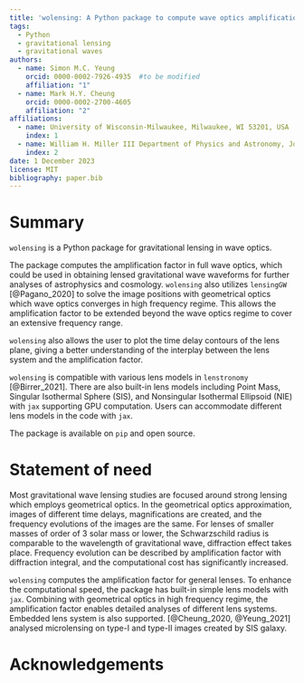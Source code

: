 ```yaml
---
title: 'wolensing: A Python package to compute wave optics amplification factor for gravitational wave'
tags:
  - Python
  - gravitational lensing
  - gravitational waves
authors:
  - name: Simon M.C. Yeung
    orcid: 0000-0002-7926-4935  #to be modified
    affiliation: "1"
  - name: Mark H.Y. Cheung
    orcid: 0000-0002-2700-4605
    affiliation: "2"
affiliations:
  - name: University of Wisconsin-Milwaukee, Milwaukee, WI 53201, USA
    index: 1
  - name: William H. Miller III Department of Physics and Astronomy, Johns Hopkins University, 3400 North Charles Street, Baltimore, Maryland, 21218, USA
    index: 2
date: 1 December 2023
license: MIT
bibliography: paper.bib
---
```


# Summary

`wolensing` is a Python package for gravitational lensing in wave optics. 

The package computes the amplification factor in full wave optics, which could be used in obtaining lensed gravitational wave waveforms for further analyses of astrophysics and cosmology.  `wolensing`  also utilizes `lensingGW` [@Pagano_2020] to solve the image positions with geometrical optics which wave optics converges in high frequency regime. This allows the amplification factor to be extended beyond the wave optics regime to cover an extensive frequency range. 

`wolensing` also allows the user to plot the time delay contours of the lens plane, giving a better understanding of the interplay between the lens system and the amplification factor. 

`wolensing` is compatible with various lens models in `lenstronomy` [@Birrer_2021]. There are also built-in lens models including Point Mass, Singular Isothermal Sphere (SIS), and Nonsingular Isothermal Ellipsoid (NIE) with `jax` supporting GPU computation. Users can accommodate different lens models in the code with `jax`.

The package is available on `pip` and open source.  


# Statement of need

Most gravitational wave lensing studies are focused around strong lensing which employs geometrical optics. In the geometrical optics approximation, images of different time delays, magnifications are created, and the frequency evolutions of the images are the same. For lenses of smaller masses of order of 3 solar mass or lower, the Schwarzschild radius is comparable to the wavelength of gravitational wave, diffraction effect takes place. Frequency evolution can be described by amplification factor with diffraction integral, and the computational cost has significantly increased. 

`wolensing` computes the amplification factor for general lenses. To enhance the computational speed, the package has built-in simple lens models with `jax`. Combining with geometrical optics in high frequency regime, the amplification factor enables detailed analyses of different lens systems. Embedded lens system is also supported. [@Cheung_2020, @Yeung_2021] analysed microlensing on type-I and type-II images created by SIS galaxy.

# Acknowledgements

